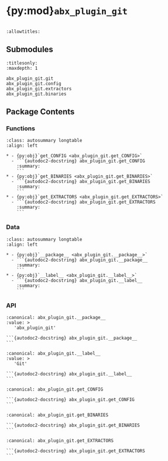# {py:mod}`abx_plugin_git`

```{py:module} abx_plugin_git
```

```{autodoc2-docstring} abx_plugin_git
:allowtitles:
```

## Submodules

```{toctree}
:titlesonly:
:maxdepth: 1

abx_plugin_git.git
abx_plugin_git.config
abx_plugin_git.extractors
abx_plugin_git.binaries
```

## Package Contents

### Functions

````{list-table}
:class: autosummary longtable
:align: left

* - {py:obj}`get_CONFIG <abx_plugin_git.get_CONFIG>`
  - ```{autodoc2-docstring} abx_plugin_git.get_CONFIG
    :summary:
    ```
* - {py:obj}`get_BINARIES <abx_plugin_git.get_BINARIES>`
  - ```{autodoc2-docstring} abx_plugin_git.get_BINARIES
    :summary:
    ```
* - {py:obj}`get_EXTRACTORS <abx_plugin_git.get_EXTRACTORS>`
  - ```{autodoc2-docstring} abx_plugin_git.get_EXTRACTORS
    :summary:
    ```
````

### Data

````{list-table}
:class: autosummary longtable
:align: left

* - {py:obj}`__package__ <abx_plugin_git.__package__>`
  - ```{autodoc2-docstring} abx_plugin_git.__package__
    :summary:
    ```
* - {py:obj}`__label__ <abx_plugin_git.__label__>`
  - ```{autodoc2-docstring} abx_plugin_git.__label__
    :summary:
    ```
````

### API

````{py:data} __package__
:canonical: abx_plugin_git.__package__
:value: >
   'abx_plugin_git'

```{autodoc2-docstring} abx_plugin_git.__package__
```

````

````{py:data} __label__
:canonical: abx_plugin_git.__label__
:value: >
   'Git'

```{autodoc2-docstring} abx_plugin_git.__label__
```

````

````{py:function} get_CONFIG()
:canonical: abx_plugin_git.get_CONFIG

```{autodoc2-docstring} abx_plugin_git.get_CONFIG
```
````

````{py:function} get_BINARIES()
:canonical: abx_plugin_git.get_BINARIES

```{autodoc2-docstring} abx_plugin_git.get_BINARIES
```
````

````{py:function} get_EXTRACTORS()
:canonical: abx_plugin_git.get_EXTRACTORS

```{autodoc2-docstring} abx_plugin_git.get_EXTRACTORS
```
````
